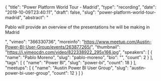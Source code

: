 {
  "title": "Power Platform World Tour - Madrid",
  "type": "recording",
  "date": "2019-10-09T23:40:11",
  "draft": false,
  "slug": "power-platform-world-tour-madrid",
  "abstract": "<p>Pablo will provide an overview of the presentations he will be making in Madrid</p>",
  "vimeo": "366330736",
  "moreinfo": "https://www.meetup.com/Austin-Power-BI-User-Group/events/263877265/",
  "thumbnail": "https://i.vimeocdn.com/video/822338922_295x166.jpg",
  "speakers": [
    {
      "name": "Pablo Moreno",
      "slug": "pablo-moreno",
      "bio": "",
      "count": 2
    }
  ],
  "tags": [
    {
      "name": "Power BI",
      "slug": "power-bi",
      "count": 18
    }
  ],
  "meetups": [
    {
      "name": "Austin Power BI User Group",
      "slug": "austin-power-bi-user-group",
      "count": 12
    }
  ]
}